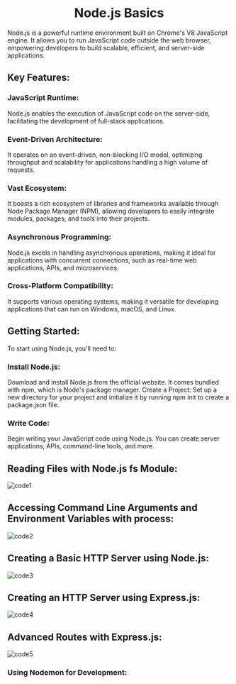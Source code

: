 <h1 align="center">Node.js Basics</h1>

Node.js is a powerful runtime environment built on Chrome's V8 JavaScript engine. It allows you to run JavaScript code outside the web browser, empowering developers to build scalable, efficient, and server-side applications.

## Key Features:

### JavaScript Runtime: 
Node.js enables the execution of JavaScript code on the server-side, facilitating the development of full-stack applications.
### Event-Driven Architecture: 
It operates on an event-driven, non-blocking I/O model, optimizing throughput and scalability for applications handling a high volume of requests.
### Vast Ecosystem: 
It boasts a rich ecosystem of libraries and frameworks available through Node Package Manager (NPM), allowing developers to easily integrate modules, packages, and tools into their projects.
### Asynchronous Programming: 
Node.js excels in handling asynchronous operations, making it ideal for applications with concurrent connections, such as real-time web applications, APIs, and microservices.
### Cross-Platform Compatibility: 
It supports various operating systems, making it versatile for developing applications that can run on Windows, macOS, and Linux.

## Getting Started:

To start using Node.js, you'll need to:

### Install Node.js: 
Download and install Node.js from the official website. It comes bundled with npm, which is Node's package manager.
Create a Project: Set up a new directory for your project and initialize it by running npm init to create a package.json file.
### Write Code: 
Begin writing your JavaScript code using Node.js. You can create server applications, APIs, command-line tools, and more.


## Reading Files with Node.js fs Module:
![code1](https://github.com/moezabdelkefi/holbertonschool-web_back_end/assets/113900578/ca3a606d-4e5f-46e3-9383-02a1b3908da9)

## Accessing Command Line Arguments and Environment Variables with process:
![code2](https://github.com/moezabdelkefi/holbertonschool-web_back_end/assets/113900578/073bc543-101c-4645-8540-17689c0d568d)

## Creating a Basic HTTP Server using Node.js:
![code3](https://github.com/moezabdelkefi/holbertonschool-web_back_end/assets/113900578/e5937f64-66fa-482c-97d6-457685cda4e9)

## Creating an HTTP Server using Express.js:
![code4](https://github.com/moezabdelkefi/holbertonschool-web_back_end/assets/113900578/109f6696-9a9e-4e71-8b6f-4f5d298e95cb)

## Advanced Routes with Express.js:
![code5](https://github.com/moezabdelkefi/holbertonschool-web_back_end/assets/113900578/965447d4-6f31-46f2-935a-4557c48eefd2)

### Using Nodemon for Development:
